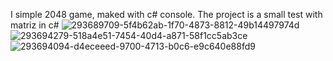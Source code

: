 I simple 2048 game, maked with c# console. The project is a small test with matriz in c#
![293689709-5f4b62ab-1f70-4873-8812-49b14497974d](https://github.com/Dipss4/2048-game-with-csharpp/assets/86807262/19d52b17-30e2-4228-b91e-35826de02890)
![293694279-518a4e51-7454-40d4-a871-58f1cc5ab3ce](https://github.com/Dipss4/2048-game-with-csharpp/assets/86807262/7f192d81-05b6-4515-9470-d8b9eda9235f)
![293694094-d4eceeed-9700-4713-b0c6-e9c640e88fd9](https://github.com/Dipss4/2048-game-with-csharpp/assets/86807262/81ed1299-a85f-4629-ae90-3ba091b9968b)
